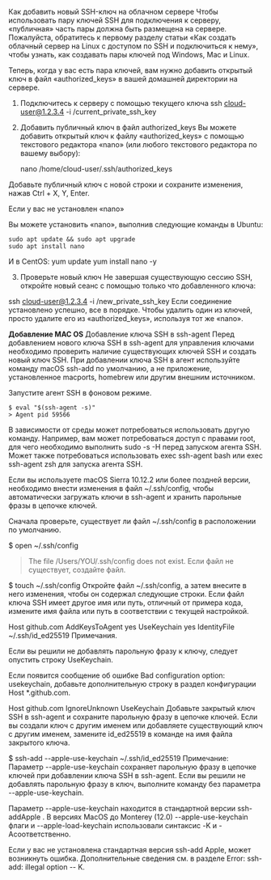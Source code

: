 Как добавить новый SSH-ключ на облачном сервере
Чтобы использовать пару ключей SSH для подключения к серверу, «публичная» часть пары должна быть размещена на сервере. Пожалуйста, обратитесь к первому разделу статьи «Как создать облачный сервер на Linux с доступом по SSH и подключиться к нему», чтобы узнать, как создавать пары ключей под Windows, Mac и Linux.

Теперь, когда у вас есть пара ключей, вам нужно добавить открытый ключ в файл «authorized_keys» в вашей домашней директории на сервере.

1. Подключитесь к серверу с помощью текущего ключа
    ssh cloud-user@1.2.3.4 -i /current_private_ssh_key

2. Добавить публичный ключ в файл authorized_keys
Вы можете добавить открытый ключ к файлу «authorized_keys» с помощью текстового редактора «nano» (или любого текстового редактора по вашему выбору):

    nano /home/cloud-user/.ssh/authorized_keys
    
Добавьте публичный ключ с новой строки и сохраните изменения, нажав Ctrl + X, Y, Enter.

Если у вас не установлен «nano»

Вы можете установить «nano», выполнив следующие команды в Ubuntu:

    sudo apt update && sudo apt upgrade
    sudo apt install nano
    
И в CentOS:
    yum update
    yum install nano -y
    
3. Проверьте новый ключ
Не завершая существующую сессию SSH, откройте новый сеанс с помощью только что добавленного ключа:

ssh cloud-user@1.2.3.4 -i /new_private_ssh_key
Если соединение установлено успешно, все в порядке. Чтобы удалить один из ключей, просто удалите его из «authorized_keys», используя тот же «nano».


**Добавление MAC OS**
Добавление ключа SSH в ssh-agent
Перед добавлением нового ключа SSH в ssh-agent для управления ключами необходимо проверить наличие существующих ключей SSH и создать новый ключ SSH. При добавлении ключа SSH в агент используйте команду macOS ssh-add по умолчанию, а не приложение, установленное macports, homebrew или другим внешним источником.

Запустите агент SSH в фоновом режиме.

    $ eval "$(ssh-agent -s)"
    > Agent pid 59566
В зависимости от среды может потребоваться использовать другую команду. Например, вам может потребоваться доступ с правами root, для чего необходимо выполнить sudo -s -H перед запуском агента SSH. Может также потребоваться использовать exec ssh-agent bash или exec ssh-agent zsh для запуска агента SSH.

Если вы используете macOS Sierra 10.12.2 или более поздней версии, необходимо внести изменения в файл ~/.ssh/config, чтобы автоматически загружать ключи в ssh-agent и хранить парольные фразы в цепочке ключей.

Сначала проверьте, существует ли файл ~/.ssh/config в расположении по умолчанию.

$ open ~/.ssh/config
> The file /Users/YOU/.ssh/config does not exist.
Если файл не существует, создайте файл.

$ touch ~/.ssh/config
Откройте файл ~/.ssh/config, а затем внесите в него изменения, чтобы он содержал следующие строки. Если файл ключа SSH имеет другое имя или путь, отличный от примера кода, измените имя файла или путь в соответствии с текущей настройкой.

Host github.com
  AddKeysToAgent yes
  UseKeychain yes
  IdentityFile ~/.ssh/id_ed25519
Примечания.

Если вы решили не добавлять парольную фразу к ключу, следует опустить строку UseKeychain.

Если появится сообщение об ошибке Bad configuration option: usekeychain, добавьте дополнительную строку в раздел конфигурации Host *.github.com.

Host github.com
  IgnoreUnknown UseKeychain
Добавьте закрытый ключ SSH в ssh-agent и сохраните парольную фразу в цепочке ключей. Если вы создали ключ с другим именем или добавляете существующий ключ с другим именем, замените id_ed25519 в команде на имя файла закрытого ключа.

$ ssh-add --apple-use-keychain ~/.ssh/id_ed25519
Примечание: Параметр --apple-use-keychain сохраняет парольную фразу в цепочке ключей при добавлении ключа SSH в ssh-agent. Если вы решили не добавлять парольную фразу в ключ, выполните команду без параметра --apple-use-keychain.

Параметр --apple-use-keychain находится в стандартной версии ssh-addApple . В версиях MacOS до Monterey (12.0) --apple-use-keychain флаги и --apple-load-keychain использовали синтаксис -K и -Aсоответственно.

Если у вас не установлена стандартная версия ssh-add Apple, может возникнуть ошибка. Дополнительные сведения см. в разделе Error: ssh-add: illegal option -- K.

